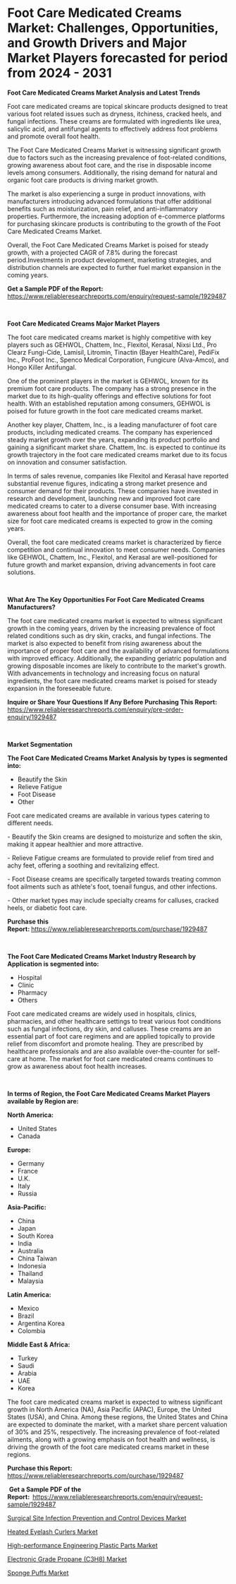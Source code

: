 <p><h1>Foot Care Medicated Creams Market: Challenges, Opportunities, and Growth Drivers and Major Market Players forecasted for period from 2024 - 2031</h1></p><p><strong>Foot Care Medicated Creams Market Analysis and Latest Trends</strong></p>
<p><p>Foot care medicated creams are topical skincare products designed to treat various foot related issues such as dryness, itchiness, cracked heels, and fungal infections. These creams are formulated with ingredients like urea, salicylic acid, and antifungal agents to effectively address foot problems and promote overall foot health.</p><p>The Foot Care Medicated Creams Market is witnessing significant growth due to factors such as the increasing prevalence of foot-related conditions, growing awareness about foot care, and the rise in disposable income levels among consumers. Additionally, the rising demand for natural and organic foot care products is driving market growth.</p><p>The market is also experiencing a surge in product innovations, with manufacturers introducing advanced formulations that offer additional benefits such as moisturization, pain relief, and anti-inflammatory properties. Furthermore, the increasing adoption of e-commerce platforms for purchasing skincare products is contributing to the growth of the Foot Care Medicated Creams Market.</p><p>Overall, the Foot Care Medicated Creams Market is poised for steady growth, with a projected CAGR of 7.8% during the forecast period.Investments in product development, marketing strategies, and distribution channels are expected to further fuel market expansion in the coming years.</p></p>
<p><strong>Get a Sample PDF of the Report:&nbsp;</strong> <a href="https://www.reliableresearchreports.com/enquiry/request-sample/1929487">https://www.reliableresearchreports.com/enquiry/request-sample/1929487</a></p>
<p>&nbsp;</p>
<p><strong>Foot Care Medicated Creams Major Market Players</strong></p>
<p><p>The foot care medicated creams market is highly competitive with key players such as GEHWOL, Chattem, Inc., Flexitol, Kerasal, Nixsi Ltd., Pro Clearz Fungi-Cide, Lamisil, Litromin, Tinactin (Bayer HealthCare), PediFix Inc., ProFoot Inc., Spenco Medical Corporation, Fungicure (Alva-Amco), and Hongo Killer Antifungal. </p><p>One of the prominent players in the market is GEHWOL, known for its premium foot care products. The company has a strong presence in the market due to its high-quality offerings and effective solutions for foot health. With an established reputation among consumers, GEHWOL is poised for future growth in the foot care medicated creams market.</p><p>Another key player, Chattem, Inc., is a leading manufacturer of foot care products, including medicated creams. The company has experienced steady market growth over the years, expanding its product portfolio and gaining a significant market share. Chattem, Inc. is expected to continue its growth trajectory in the foot care medicated creams market due to its focus on innovation and consumer satisfaction.</p><p>In terms of sales revenue, companies like Flexitol and Kerasal have reported substantial revenue figures, indicating a strong market presence and consumer demand for their products. These companies have invested in research and development, launching new and improved foot care medicated creams to cater to a diverse consumer base. With increasing awareness about foot health and the importance of proper care, the market size for foot care medicated creams is expected to grow in the coming years.</p><p>Overall, the foot care medicated creams market is characterized by fierce competition and continual innovation to meet consumer needs. Companies like GEHWOL, Chattem, Inc., Flexitol, and Kerasal are well-positioned for future growth and market expansion, driving advancements in foot care solutions.</p></p>
<p>&nbsp;</p>
<p><strong>What Are The Key Opportunities For Foot Care Medicated Creams Manufacturers?</strong></p>
<p><p>The foot care medicated creams market is expected to witness significant growth in the coming years, driven by the increasing prevalence of foot related conditions such as dry skin, cracks, and fungal infections. The market is also expected to benefit from rising awareness about the importance of proper foot care and the availability of advanced formulations with improved efficacy. Additionally, the expanding geriatric population and growing disposable incomes are likely to contribute to the market's growth. With advancements in technology and increasing focus on natural ingredients, the foot care medicated creams market is poised for steady expansion in the foreseeable future.</p></p>
<p><strong>Inquire or Share Your Questions If Any Before Purchasing This Report:</strong> <a href="https://www.reliableresearchreports.com/enquiry/pre-order-enquiry/1929487">https://www.reliableresearchreports.com/enquiry/pre-order-enquiry/1929487</a></p>
<p>&nbsp;</p>
<p><strong>Market Segmentation</strong></p>
<p><strong>The Foot Care Medicated Creams Market Analysis by types is segmented into:</strong></p>
<p><ul><li>Beautify the Skin</li><li>Relieve Fatigue</li><li>Foot Disease</li><li>Other</li></ul></p>
<p><p>Foot care medicated creams are available in various types catering to different needs. </p><p>- Beautify the Skin creams are designed to moisturize and soften the skin, making it appear healthier and more attractive.</p><p>- Relieve Fatigue creams are formulated to provide relief from tired and achy feet, offering a soothing and revitalizing effect.</p><p>- Foot Disease creams are specifically targeted towards treating common foot ailments such as athlete's foot, toenail fungus, and other infections.</p><p>- Other market types may include specialty creams for calluses, cracked heels, or diabetic foot care.</p></p>
<p><strong>Purchase this Report:&nbsp;</strong><a href="https://www.reliableresearchreports.com/purchase/1929487">https://www.reliableresearchreports.com/purchase/1929487</a></p>
<p>&nbsp;</p>
<p><strong>The Foot Care Medicated Creams Market Industry Research by Application is segmented into:</strong></p>
<p><ul><li>Hospital</li><li>Clinic</li><li>Pharmacy</li><li>Others</li></ul></p>
<p><p>Foot care medicated creams are widely used in hospitals, clinics, pharmacies, and other healthcare settings to treat various foot conditions such as fungal infections, dry skin, and calluses. These creams are an essential part of foot care regimens and are applied topically to provide relief from discomfort and promote healing. They are prescribed by healthcare professionals and are also available over-the-counter for self-care at home. The market for foot care medicated creams continues to grow as awareness about foot health increases.</p></p>
<p>&nbsp;</p>
<p><strong>In terms of Region, the Foot Care Medicated Creams Market Players available by Region are:</strong></p>
<p>
    <p> <strong> North America: </strong>
        <ul>
            <li>United States</li>
            <li>Canada</li>
        </ul>
        </p> 
    <p> <strong> Europe: </strong>
        <ul>
            <li>Germany</li>
            <li>France</li>
            <li>U.K.</li>
            <li>Italy</li>
            <li>Russia</li>
        </ul>
        </p> 
    <p> <strong> Asia-Pacific: </strong>
        <ul>
            <li>China</li>
            <li>Japan</li>
            <li>South Korea</li>
            <li>India</li>
            <li>Australia</li>
            <li>China Taiwan</li>
            <li>Indonesia</li>
            <li>Thailand</li>
            <li>Malaysia</li>
        </ul>
        </p> 
    <p> <strong> Latin America: </strong>
        <ul>
            <li>Mexico</li>
            <li>Brazil</li>
            <li>Argentina Korea</li>
            <li>Colombia</li>
        </ul>
        </p> 
    <p> <strong> Middle East & Africa: </strong>
        <ul>
            <li>Turkey</li>
            <li>Saudi</li>
            <li>Arabia</li>
            <li>UAE</li>
            <li>Korea</li>
        </ul>
    </p>
    </p>
<p><p>The foot care medicated creams market is expected to witness significant growth in North America (NA), Asia Pacific (APAC), Europe, the United States (USA), and China. Among these regions, the United States and China are expected to dominate the market, with a market share percent valuation of 30% and 25%, respectively. The increasing prevalence of foot-related ailments, along with a growing emphasis on foot health and wellness, is driving the growth of the foot care medicated creams market in these regions.</p></p>
<p><strong>Purchase this Report: </strong><a href="https://www.reliableresearchreports.com/purchase/1929487">https://www.reliableresearchreports.com/purchase/1929487</a></p>
<p>&nbsp;<strong>Get a Sample PDF of the Report:&nbsp;&nbsp;</strong><a href="https://www.reliableresearchreports.com/enquiry/request-sample/1929487">https://www.reliableresearchreports.com/enquiry/request-sample/1929487</a></p>
<p><strong></strong></p>
<p><p><a href="https://angry-finch-aaf.notion.site/Surgical-Site-Infection-Prevention-and-Control-Devices-Market-A-Comprehensive-Report-of-its-Market--5bb369b5c4554aba8f592cc04337f77d">Surgical Site Infection Prevention and Control Devices Market</a></p><p><a href="https://view.publitas.com/reportprime-1/heated-eyelash-curlers-market-furnish-information-about-market-size-market-share-market-dynamics-and-projections-spanning-from-2024-to-2031/">Heated Eyelash Curlers Market</a></p><p><a href="https://chivalrous-flock-a86.notion.site/High-performance-Engineering-Plastic-Parts-Market-Size-Share-Trends-Analysis-Report-By-Material--4c4c06c0c6584ddc930c0e01f11bf523">High-performance Engineering Plastic Parts Market</a></p><p><a href="https://faithful-glue-af3.notion.site/Electronic-Grade-Propane-C3H8-Market-Dynamics-2024-2031-Also-about-Its-Market-Trends-Projections-0c942072adcd439b850256b94849b45f">Electronic Grade Propane (C3H8) Market</a></p><p><a href="https://view.publitas.com/reportprime-1/sponge-puffs-market-size-share-trends-analysis-report-by-application-regional-outlook-competitive-strategies-and-segment-forecasts-2024-2031/">Sponge Puffs Market</a></p></p>